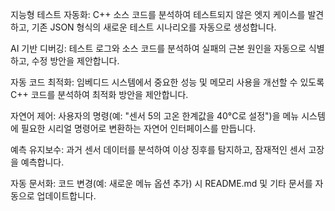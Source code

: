 지능형 테스트 자동화: C++ 소스 코드를 분석하여 테스트되지 않은 엣지 케이스를 발견하고, 기존 JSON 형식의 새로운 테스트 시나리오를 자동으로 생성합니다.

AI 기반 디버깅: 테스트 로그와 소스 코드를 분석하여 실패의 근본 원인을 자동으로 식별하고, 수정 방안을 제안합니다.

자동 코드 최적화: 임베디드 시스템에서 중요한 성능 및 메모리 사용을 개선할 수 있도록 C++ 코드를 분석하여 최적화 방안을 제안합니다.

자연어 제어: 사용자의 명령(예: "센서 5의 고온 한계값을 40°C로 설정")을 메뉴 시스템에 필요한 시리얼 명령어로 변환하는 자연어 인터페이스를 만듭니다.

예측 유지보수: 과거 센서 데이터를 분석하여 이상 징후를 탐지하고, 잠재적인 센서 고장을 예측합니다.

자동 문서화: 코드 변경(예: 새로운 메뉴 옵션 추가) 시 README.md 및 기타 문서를 자동으로 업데이트합니다.